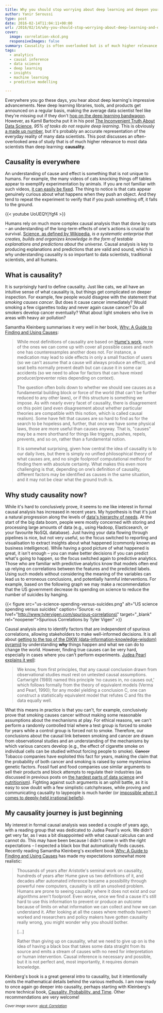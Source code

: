 ```yaml
---
title: Why you should stop worrying about deep learning and deepen your understanding of causality instead
author: Yanir Seroussi
type: post
date: 2016-02-14T11:04:11+00:00
url: /2016/02/14/why-you-should-stop-worrying-about-deep-learning-and-deepen-your-understanding-of-causality-instead/
cover:
  image: correlation-xkcd.png
  responsiveImages: false
summary: Causality is often overlooked but is of much higher relevance to most data scientists than deep learning.
tags:
  - analytics
  - causal inference
  - data science
  - deep learning
  - insights
  - machine learning
  - predictive modelling

---
```

Everywhere you go these days, you hear about deep learning's impressive advancements. New deep learning libraries, tools, and products get announced on a regular basis, making the average data scientist feel like they're missing out if they don't <a href="https://yanirseroussi.com/2015/06/06/hopping-on-the-deep-learning-bandwagon/" target="_blank" rel="noopener">hop on the deep learning bandwagon</a>. However, as Kamil Bartocha put it in his post <a href="https://www.linkedin.com/pulse/inconvenient-truth-data-science-kamil-bartocha" target="_blank" rel="noopener">The Inconvenient Truth About Data Science</a>, _95% of tasks do not require deep learning_. This is obviously <a href="http://dilbert.com/strip/2008-05-08" target="_blank" rel="noopener">a made up number</a>, but it's probably an accurate representation of the everyday reality of many data scientists. This post discusses an often-overlooked area of study that is of much higher relevance to most data scientists than deep learning: **causality**.

## Causality is everywhere

An understanding of cause and effect is something that is not unique to humans. For example, the many videos of cats knocking things off tables appear to exemplify experimentation by animals. If you are not familiar with such videos, <a href="https://www.youtube.com/results?search_query=cat+knocking+stuff+off" target="_blank" rel="noopener">it can easily be fixed</a>. The thing to notice is that cats appear genuinely curious about what happens when they push an object. And they tend to repeat the experiment to verify that if you push something off, it falls to the ground.

<p>
  {{< youtube UoUEQYjYgf4 >}}
</p>

Humans rely on much more complex causal analysis than that done by cats &ndash; an understanding of the long-term effects of one's actions is crucial to survival. <a href="https://en.wikipedia.org/wiki/Science" target="_blank" rel="noopener">Science, as defined by Wikipedia</a>, _is a systematic enterprise that creates, builds and organizes knowledge in the form of testable explanations and predictions about the universe_. Causal analysis is key to producing explanations and predictions that are valid and sound, which is why understanding causality is so important to data scientists, traditional scientists, and all humans. 

## What is causality?

It is surprisingly hard to define causality. Just like cats, we all have an intuitive sense of what causality is, but things get complicated on deeper inspection. For example, few people would disagree with the statement that _smoking causes cancer_. But does it cause cancer immediately? Would smoking a few cigarettes today and never again cause cancer? Do all smokers develop cancer eventually? What about light smokers who live in areas with heavy air pollution?

Samantha Kleinberg summarises it very well in her book, <a href="http://www.skleinberg.org/why/" target="_blank" rel="noopener">Why: A Guide to Finding and Using Causes</a>:

> While most definitions of causality are based on <a href="https://en.wikipedia.org/wiki/David_Hume" target="_blank" rel="noopener">Hume's work</a>, none of the ones we can come up with cover all possible cases and each one has counterexamples another does not. For instance, a medication may lead to side effects in only a small fraction of users (so we can't assume that a cause will always produce an effect), and seat belts normally prevent death but can cause it in some car accidents (so we need to allow for factors that can have mixed producer/preventer roles depending on context).
> 
> The question often boils down to whether we should see causes as a fundamental building block or force of the world (that can't be further reduced to any other laws), or if this structure is something we impose. As with nearly every facet of causality, there is disagreement on this point (and even disagreement about whether particular theories are compatible with this notion, which is called causal realism). Some have felt that causes are so hard to find as for the search to be hopeless and, further, that once we have some physical laws, those are more useful than causes anyway. That is, "causes" may be a mere shorthand for things like triggers, pushes, repels, prevents, and so on, rather than a fundamental notion.
> 
> It is somewhat surprising, given how central the idea of causality is to our daily lives, but there is simply no unified philosophical theory of what causes are, and no single foolproof computational method for finding them with absolute certainty. What makes this even more challenging is that, depending on one’s definition of causality, different factors may be identified as causes in the same situation, and it may not be clear what the ground truth is. 

## Why study causality now?

While it's hard to conclusively prove, it seems to me like interest in formal causal analysis has increased in recent years. My hypothesis is that it's just a natural progression along the levels of [data's hierarchy of needs][1]. At the start of the big data boom, people were mostly concerned with storing and processing large amounts of data (e.g., using Hadoop, Elasticsearch, or your favourite NoSQL database). Just having your data flowing through pipelines is nice, but not very useful, so the focus switched to reporting and visualisation to extract insights about what happened (commonly known as business intelligence). While having a good picture of what happened is great, it isn't enough &ndash; you can make better decisions if you can predict what's going to happen, so the focus switched again to predictive analytics. Those who are familiar with predictive analytics know that models often end up relying on correlations between the features and the predicted labels. Using such models without considering the meaning of the variables can lead us to erroneous conclusions, and potentially harmful interventions. For example, based on the following graph we may make a recommendation that the US government decrease its spending on science to reduce the number of suicides by hanging.

{{< figure src="us-science-spending-versus-suicides.png" alt="US science spending versus suicides" caption="Source: <a href=\"http://www.tylervigen.com/spurious-correlations\" target=\"_blank\" rel=\"noopener\">Spurious Correlations by Tyler Vigen</a>" >}}

Causal analysis aims to identify factors that are independent of spurious correlations, allowing stakeholders to make well-informed decisions. It is all about [getting to the top of the DIKW (data-information-knowledge-wisdom) pyramid][2] by understanding **why** things happen and what we can do to change the world. However, finding true causes can be very hard, especially in cases where you can't perform experiments. <a href="http://ftp.cs.ucla.edu/pub/stat_ser/r391.pdf" target="_blank" rel="noopener">Judea Pearl explains it well</a>:

> We know, from first principles, that any causal conclusion drawn from observational studies must rest on untested causal assumptions. Cartwright (1989) named this principle &#8216;no causes in, no causes out,' which follows formally from the theory of equivalent models (Verma and Pearl, 1990); for any model yielding a conclusion C, one can construct a statistically equivalent model that refutes C and fits the data equally well. 

What this means in practice is that you can't, for example, conclusively prove that smoking causes cancer without making some reasonable assumptions about the mechanisms at play. For ethical reasons, we can't perform a randomly controlled trial where a test group is forced to smoke for years while a control group is forced not to smoke. Therefore, our conclusions about the causal link between smoking and cancer are drawn from observational studies and an understanding of the mechanisms by which various cancers develop (e.g., the effect of cigarette smoke on individual cells can be studied without forcing people to smoke). <del>Cancer</del> Tobacco companies have exploited this fact for years, making the claim that the probability of both cancer and smoking is raised by some mysterious genetic factors. Fossil fuel and food companies use similar arguments to sell their products and block attempts to regulate their industries (as discussed in previous posts on [the hardest parts of data science][3] and [nutritionism][4]). Fighting against such arguments is an uphill battle, as it is easy to sow doubt with a few simplistic catchphrases, while proving and communicating causality to laypeople is much harder (or <a href="http://www.sciencealert.com/new-study-links-climate-change-denials-with-conspiracy-theories" target="_blank" rel="noopener">impossible when it comes to deeply-held irrational beliefs</a>).

## My causality journey is just beginning

My interest in formal causal analysis was seeded a couple of years ago, with a reading group that was dedicated to Judea Pearl's work. We didn't get very far, as I was a bit disappointed with what causal calculus can and cannot do. This may have been because I didn't come in with the right expectations &ndash; I expected a black box that automatically finds causes. Recently reading Samantha Kleinberg's excellent book <a href="http://www.skleinberg.org/why/" target="_blank" rel="noopener">Why: A Guide to Finding and Using Causes</a> has made my expectations somewhat more realistic:

> Thousands of years after Aristotle's seminal work on causality, hundreds of years after Hume gave us two definitions of it, and decades after automated inference became a possibility through powerful new computers, causality is still an unsolved problem. Humans are prone to seeing causality where it does not exist and our algorithms aren't foolproof. Even worse, once we find a cause it's still hard to use this information to prevent or produce an outcome because of limits on what information we can collect and how we can understand it. After looking at all the cases where methods haven’t worked and researchers and policy makers have gotten causality really wrong, you might wonder why you should bother.
> 
> [...]
> 
> Rather than giving up on causality, what we need to give up on is the idea of having a black box that takes some data straight from its source and emits a stream of causes with no need for interpretation or human intervention. Causal inference is necessary and possible, but it is not perfect and, most importantly, it requires domain knowledge. 

Kleinberg's book is a great general intro to causality, but it intentionally omits the mathematical details behind the various methods. I am now ready to once again go deeper into causality, perhaps starting with Kleinberg's more technical book, <a href="http://www.skleinberg.org/causality_book/index.html" target="_blank" rel="noopener">Causality, Probability, and Time</a>. Other recommendations are very welcome!

<p style="font-size:80%;">
  <i>Cover image source: <a href="https://xkcd.com/552/" target="_blank" rel="noopener">xkcd: Correlation</a></i>
</p>

 [1]: https://yanirseroussi.com/2014/08/17/datas-hierarchy-of-needs/
 [2]: https://yanirseroussi.com/2015/12/08/this-holiday-season-give-me-real-insights/
 [3]: https://yanirseroussi.com/2015/11/23/the-hardest-parts-of-data-science/
 [4]: https://yanirseroussi.com/2015/10/19/nutritionism-and-the-need-for-complex-models-to-explain-complex-phenomena/
